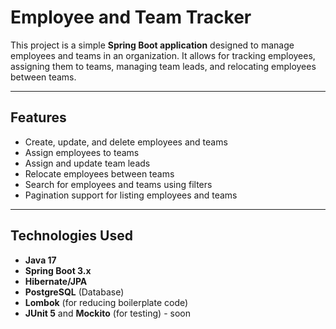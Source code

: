 # Employee and Team Tracker

This project is a simple **Spring Boot application** designed to manage employees and teams in an organization. It allows for tracking employees, assigning them to teams, managing team leads, and relocating employees between teams.

---

## Features

- Create, update, and delete employees and teams
- Assign employees to teams
- Assign and update team leads
- Relocate employees between teams
- Search for employees and teams using filters
- Pagination support for listing employees and teams

---

## Technologies Used

- **Java 17**
- **Spring Boot 3.x**
- **Hibernate/JPA**
- **PostgreSQL** (Database)
- **Lombok** (for reducing boilerplate code)
- **JUnit 5** and **Mockito** (for testing) - soon
